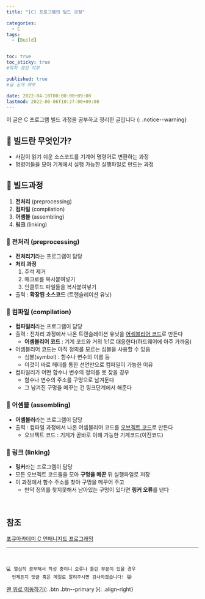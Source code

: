 ```yaml
---
title: "[C] 프로그램의 빌드 과정" 

categories:
  - C
tags:
  - [Build]


toc: true
toc_sticky: true
#목차 생성 여부

published: true
#글 공개 여부

date: 2022-04-10T00:00:00+09:00
lastmod: 2022-06-06T10:27:00+09:00
---
```


이 글은 C 프로그램 빌드 과정을 공부하고 정리한 글입니다
{: .notice--warning}

## 📕 빌드란 무엇인가?
  - 사람이 읽기 쉬운 소스코드를 기계어 명령어로 변환하는 과정
  - 명령어들을 모아 기계에서 실행 가능한 실행파일로 만드는 과정

## 📕 빌드과정
  1. **전처리** (preprocessing)
  2. **컴파일** (compilation)
  3. **어셈블** (assembling)
  4. **링크** (linking)

### 📖 전처리 (preprocessing)
- **전처리기**라는 프로그램이 담당
- **처리 과정**
  1. 주석 제거
  2. 매크로를 복사붙여넣기
  3. 인클루드 파일들을 복사붙여넣기
- 출력 : **확장된 소스코드** (트랜슬레이션 유닛)

### 📖 컴파일 (compilation)
- **컴파일러**라는 프로그램이 담당
- 출력 : 전처리 과정에서 나온 트랜슬레이션 유닛을 <u>어셈블리어 코드</u>로 만든다
  - **어셈블리어 코드** : 기계 코드와 거의 1:1로 대응한다(하드웨어에 아주 가까움)
- 어셈블리어 코드는 아직 정의를 모르는 심볼을 사용할 수 있음
  - 심볼(symbol) : 함수나 변수의 이름 등
  - 이것이 바로 헤더를 통한 선언만으로 컴파일이 가능한 이유
- 컴파일러가 어떤 함수나 변수의 정의를 못 찾을 경우
  - 함수나 변수의 주소를 구멍으로 남겨둔다
  - 그 남겨진 구멍을 메꾸는 건 링크단계에서 해준다

### 📖 어셈블 (assembling)
- **어셈블러**라는 프로그램이 담당
- 출력 : 컴파일 과정에서 나온 어셈블리어 코드를 <u>오브젝트 코드</u>로 만든다
  - 오브젝트 코드 : 기계가 곧바로 이해 가능한 기계코드(이진코드)

### 📖 링크 (linking)
- **링커**라는 프로그램이 담당
- 모든 오브젝트 코드들을 모아 **구멍을 메꾼** 뒤 실행파일로 저장
- 이 과정에서 함수 주소를 찾아 구멍을 메꾸어 주고
  - 만약 정의를 찾지못해서 남아있는 구멍이 있다면 **링커 오류**를 낸다

<br>

## 참조
[포큐아카데미 C 언매니지드 프로그래밍](https://pocu-ko.teachable.com/p/comp2200)

***
<br>

    💻 열심히 공부해서 작성 중이니 오류나 틀린 부분이 있을 경우 
      언제든지 댓글 혹은 메일로 알려주시면 감사하겠습니다! 😸

[맨 위로 이동하기](#){: .btn .btn--primary }{: .align-right}